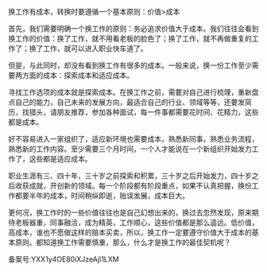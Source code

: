 换工作有成本，转换时要遵循一个基本原则：价值>成本

  

首先，我们需要明确一个换工作的原则：务必追求价值大于成本。我们往往会看到换工作的价值：换了工作，就不用看老板的脸色了；换了工作，就不再做重复的工作了；换了工作，就可以进入职业快车道了。

  

但是，与此同时，却没有看到换工作有很多的成本。一般来说，换一份工作至少需要两方面的成本：探索成本和适应成本。

  

寻找工作选项的成本就是探索成本。在换工作之前，需要对自己进行梳理，重新盘点自己的能力，自己未来的发展方向，最适合自己的行业、领域等等，还要发简历，找猎头，请朋友推荐，参加各种面试，每一件事都需要花时间、花精力，这些都是成本。

  

好不容易进入一家组织了，适应新环境也需要成本，熟悉新同事，熟悉业务流程，熟悉新的工作内容。至少需要三个月时间，一个人才能说在一个新组织开始发力工作了，这些都是适应成本。

  

职业生涯有三、四十年，三十岁之前探索和积累，三十岁之后开始发力，四十岁之后收获成就，开创新的领域。每一个阶段都有阶段重点，如果不认真把握，换份工作都要半年的成本，时间稍纵即逝，贻误发展，成本巨大。

  

更何况，换工作时的一些价值往往也是自己幻想出来的，换过去忽然发现，原来期待老板器重，同事融洽，成为精英，工作顺心，这些价值都是那么遥远。低价值，高成本，谁也不愿做这样的赔本买卖，所以，换工作一定要遵守价值大于成本的基本原则。都知道换工作需要慎重，那么，什么才是换工作的最佳契机呢？

  

备案号:YXX1y4OE80iXJzeAjI1LXM
